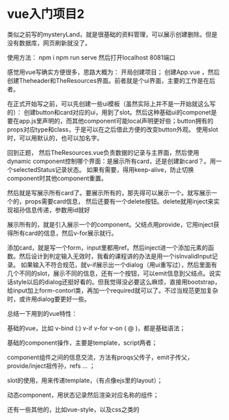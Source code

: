 # vue入门项目2
类似之前写的mysteryLand，就是很基础的资料管理，可以展示创建删除。但是没有数据库，网页刷新就没了。

使用方法：
npm i 
npm run serve
然后打开localhost 8081端口

感觉用vue写确实方便很多，思路大概为：
开局创建项目；
创建App.vue ，然后创建Theheader和TheResources界面。前者就是个ui界面，主要的工作是在后者。

在正式开始写之前，可以先创建一些ui模板（虽然实际上并不是一开始就这么写的）：
创建button和card对应的ui，用到了slot。然后这种基础ui的componet是要在app.js里声明的，而其他component可能local声明更好些；button拥有的props对应type和class，于是可以在之后借此方便的改变button外观。
使用slot时，可以用默认的，也可以加名字。

回到正题，
然后TheResources.vue负责数据的记录与主界面，然后使用dynamic component控制哪个界面：是展示所有card，还是创建新card？。用一个selectedStatus记录状态。
如果有需要，得用keep-alive，防止切换component时其他component重置。

然后就是写展示所有card了。要展示所有的，那先得可以展示一个。就写展示一个的，props需要card信息， 然后还要有一个delete按钮。delete就用inject来实现祖孙信息传递，参数用id就好

展示所有的，就是引入展示一个的component。父结点用provide，它用inject获得所有card的信息，然后v-for展示就行。

添加card，就是写一个form，input里都用ref。然后inject进一个添加元素的函数。然后设计到判定输入无效时，我看的课程讲的办法是用一个isInvalidInput记录。
如果输入不符合规范，就v-if展示出一个dialog（用ui重写过），然后里面有几个不同的slot，展示不同的信息，还有一个按钮，可以emit信息到父结点。说实话style以后的dialog还挺好看的。但我觉得没必要这么麻烦，直接用bootstrap，给input加上form-contorl类，再加一个required就可以了。不过当规范更加复杂时，或许用dialog要更好一些。


总结一下用到的vue特性：

基础的vue，比如 v-bind (:) v-if v-for v-on ( @ )，都是基础语法；

基础的component操作，主要是template，script两者；

component组件之间的信息交流，方法有proqs父传子，emit子传父，provide/inject祖传孙，refs ... ；

slot的使用，用来传递template，（有点像ejs里的layout）；

动态component，用状态记录然后渲染对应名称的组件；

还有一些其他的，比如vue-style，以及css之类的

























